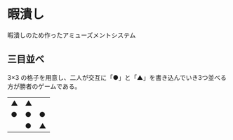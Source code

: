 # 暇潰し
暇潰しのため作ったアミューズメントシステム
## 三目並べ
3×3 の格子を用意し、二人が交互に「●」と「▲」を書き込んでいき3つ並べる方が勝者のゲームである。
<table>
  <tr>
    <td>▲</td><td>▲</td><td>　</td>
  </tr>
  <tr>
    <td>●</td><td>●</td><td>●</td>
  </tr>
  <tr>
    <td>　</td><td>●</td><td>▲</td>
  </tr>
</table>
